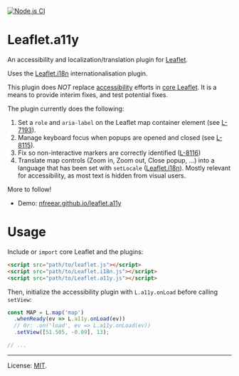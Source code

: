 [![Node.js CI][ci-img]][ci]

# Leaflet.a11y

An accessibility and localization/translation plugin for [Leaflet][].

Uses the [Leaflet.i18n][] internationalisation plugin.

This plugin does _NOT_ replace [accessibility][] efforts in [core Leaflet][bugs]. It is a means to provide interim fixes, and test potential fixes.

The plugin currently does the following:

1. Set a `role` and `aria-label` on the Leaflet map container element (see [L-7193][]).
2. Manage keyboard focus when popups are opened and closed (see [L-8115][]).
3. Fix so non-interactive markers are correctly identified ([L-8116][])
4. Translate map controls (Zoom in, Zoom out, Close popup, ...) into a language that has been set with `setLocale` ([Leaflet.i18n][]). Mostly relevant for accessibility, as most text is hidden from visual users.

More to follow!

* Demo: [nfreear.github.io/leaflet.a11y][demo]

# Usage

Include or `import` core Leaflet and the plugins:

```html
<script src="path/to/leaflet.js"></script>
<script src="path/to/Leaflet.i18n.js"></script>
<script src="path/to/Leaflet.a11y.js"></script>
```

Then, initialize the accessibility plugin with `L.a11y.onLoad` before calling `setView`:

```js
const MAP = L.map('map')
  .whenReady(ev => L.a11y.onLoad(ev))
  // Or: .on('load', ev => L.a11y.onLoad(ev))
  .setView([51.505, -0.09], 13);

// ...
```

---
License: [MIT][].

[ci]: https://github.com/nfreear/leaflet.a11y/actions/workflows/node.js.yml
[ci-img]: https://github.com/nfreear/leaflet.a11y/actions/workflows/node.js.yml/badge.svg
[demo]: https://nfreear.github.io/leaflet.a11y/
[Leaflet]: https://leafletjs.com/
[accessibility]: https://leafletjs.com/examples/accessibility/
[Leaflet.i18n]: https://github.com/umap-project/Leaflet.i18n
[MIT x]: https://nfreear.mit-license.org/
[MIT]: https://github.com/nfreear/leaflet.a11y/blob/main/LICENSE
[bugs]: https://github.com/Leaflet/Leaflet/labels/accessibility
[L-7193]: https://github.com/Leaflet/Leaflet/issues/7193
  "Make the leaflet-container a programmatically determinable element"
[L-8115]: https://github.com/Leaflet/Leaflet/issues/8115
  "Focus management between markers and popups"
[L-8116]: https://github.com/Leaflet/Leaflet/issues/8116
  "Discern interactive markers from non-interactive markers"
[Maps WCAG eval]: https://github.com/Malvoz/web-maps-wcag-evaluation
  "Web map tools WCAG 2.1 evaluation - A manual accessibility evaluation of popular web map tools."
